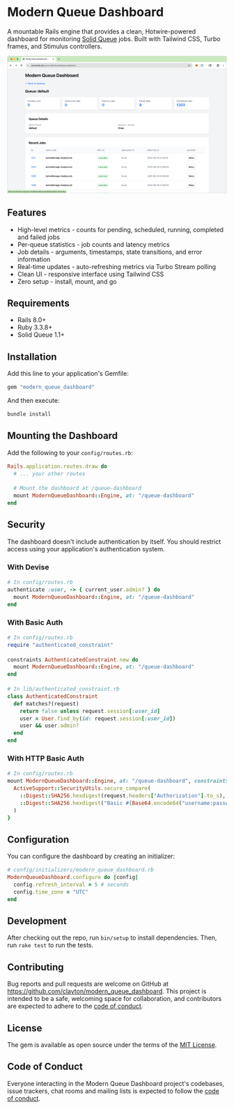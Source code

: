 # Modern Queue Dashboard

A mountable Rails engine that provides a clean, Hotwire-powered dashboard for monitoring [Solid Queue](https://github.com/basecamp/solid_queue) jobs. Built with Tailwind CSS, Turbo frames, and Stimulus controllers.

![Dashboard Screenshot](screenshots/dashboard.png)

## Features

* High-level metrics - counts for pending, scheduled, running, completed and failed jobs
* Per-queue statistics - job counts and latency metrics
* Job details - arguments, timestamps, state transitions, and error information
* Real-time updates - auto-refreshing metrics via Turbo Stream polling
* Clean UI - responsive interface using Tailwind CSS
* Zero setup - install, mount, and go

## Requirements

* Rails 8.0+
* Ruby 3.3.8+
* Solid Queue 1.1+

## Installation

Add this line to your application's Gemfile:

```ruby
gem "modern_queue_dashboard"
```

And then execute:

```bash
bundle install
```

## Mounting the Dashboard

Add the following to your `config/routes.rb`:

```ruby
Rails.application.routes.draw do
  # ... your other routes

  # Mount the dashboard at /queue-dashboard
  mount ModernQueueDashboard::Engine, at: "/queue-dashboard"
end
```

## Security

The dashboard doesn't include authentication by itself. You should restrict access using your application's authentication system.

### With Devise

```ruby
# In config/routes.rb
authenticate :user, -> { current_user.admin? } do
  mount ModernQueueDashboard::Engine, at: "/queue-dashboard"
end
```

### With Basic Auth

```ruby
# In config/routes.rb
require "authenticated_constraint"

constraints AuthenticatedConstraint.new do
  mount ModernQueueDashboard::Engine, at: "/queue-dashboard"
end

# In lib/authenticated_constraint.rb
class AuthenticatedConstraint
  def matches?(request)
    return false unless request.session[:user_id]
    user = User.find_by(id: request.session[:user_id])
    user && user.admin?
  end
end
```

### With HTTP Basic Auth

```ruby
# In config/routes.rb
mount ModernQueueDashboard::Engine, at: "/queue-dashboard", constraints: lambda { |request|
  ActiveSupport::SecurityUtils.secure_compare(
    ::Digest::SHA256.hexdigest(request.headers["Authorization"].to_s),
    ::Digest::SHA256.hexdigest("Basic #{Base64.encode64("username:password")}")
  )
}
```

## Configuration

You can configure the dashboard by creating an initializer:

```ruby
# config/initializers/modern_queue_dashboard.rb
ModernQueueDashboard.configure do |config|
  config.refresh_interval = 5 # seconds
  config.time_zone = "UTC"
end
```

## Development

After checking out the repo, run `bin/setup` to install dependencies. Then, run `rake test` to run the tests.

## Contributing

Bug reports and pull requests are welcome on GitHub at https://github.com/clayton/modern_queue_dashboard. This project is intended to be a safe, welcoming space for collaboration, and contributors are expected to adhere to the [code of conduct](https://github.com/clayton/modern_queue_dashboard/blob/main/CODE_OF_CONDUCT.md).

## License

The gem is available as open source under the terms of the [MIT License](https://opensource.org/licenses/MIT).

## Code of Conduct

Everyone interacting in the Modern Queue Dashboard project's codebases, issue trackers, chat rooms and mailing lists is expected to follow the [code of conduct](https://github.com/clayton/modern_queue_dashboard/blob/main/CODE_OF_CONDUCT.md).
